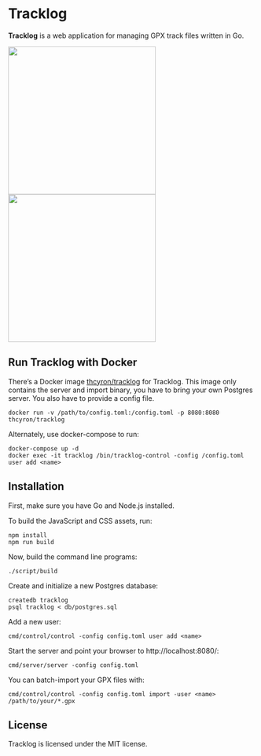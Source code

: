 # Tracklog

**Tracklog** is a web application for managing GPX track files written in Go.

<a href="https://raw.githubusercontent.com/thcyron/tracklog/master/doc/screenshots/logs.jpg"><img src="doc/screenshots/logs-thumbnail.jpg" width="300"></a>
<a href="https://raw.githubusercontent.com/thcyron/tracklog/master/doc/screenshots/log.jpg"><img src="doc/screenshots/log-thumbnail.jpg" width="300"></a>

## Run Tracklog with Docker

There’s a Docker image [thcyron/tracklog](https://hub.docker.com/r/thcyron/tracklog)
for Tracklog. This image only contains the server and import binary, you have to
bring your own Postgres server. You also have to provide a config file.

    docker run -v /path/to/config.toml:/config.toml -p 8080:8080 thcyron/tracklog

Alternately, use docker-compose to run:

    docker-compose up -d
    docker exec -it tracklog /bin/tracklog-control -config /config.toml user add <name>

## Installation

First, make sure you have Go and Node.js installed.

To build the JavaScript and CSS assets, run:

    npm install
    npm run build

Now, build the command line programs:

    ./script/build

Create and initialize a new Postgres database:

    createdb tracklog
    psql tracklog < db/postgres.sql

Add a new user:

    cmd/control/control -config config.toml user add <name>

Start the server and point your browser to http://localhost:8080/:

    cmd/server/server -config config.toml

You can batch-import your GPX files with:

    cmd/control/control -config config.toml import -user <name> /path/to/your/*.gpx

## License

Tracklog is licensed under the MIT license.
